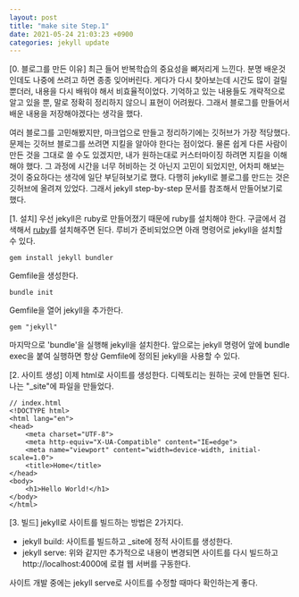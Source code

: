 ```yaml
---
layout: post
title: "make site Step.1"
date: 2021-05-24 21:03:23 +0900
categories: jekyll update
---
```

[0. 블로그를 만든 이유]
최근 들어 반복학습의 중요성을 뼈저리게 느낀다.
분명 배운것인데도 나중에 쓰려고 하면 종종 잊어버린다.
게다가 다시 찾아보는데 시간도 많이 걸릴뿐더러, 내용을 다시 배워야 해서 비효율적이었다.
기억하고 있는 내용들도 개략적으로 알고 있을 뿐, 말로 정확히 정리하지 않으니 표현이 어려웠다.
그래서 블로그를 만들어서 배운 내용을 저장해야겠다는 생각을 했다.

여러 블로그를 고민해봤지만, 마크업으로 만들고 정리하기에는 깃허브가 가장 적당했다.
문제는 깃허브 블로그를 쓰려면 지킬을 알아야 한다는 점이었다.
물론 쉽게 다른 사람이 만든 것을 그대로 쓸 수도 있겠지만, 내가 원하는대로 커스터마이징 하려면 지킬을 이해해야 했다.
그 과정에 시간을 너무 허비하는 것 아닌지 고민이 되었지만, 어차피 해보는 것이 중요하다는 생각에 일단 부딛혀보기로 했다.
다행히 jekyll로 블로그를 만드는 것은 깃허브에 올려져 있었다.
그래서 jekyll step-by-step 문서를 참조해서 만들어보기로 했다.

[1. 설치]
우선 jekyll은 ruby로 만들어졌기 때문에 ruby를 설치해야 한다.
구글에서 검색해서 [ruby](https://www.ruby-lang.org/ko/)를 설치해주면 된다.
루비가 준비되었으면 아래 명령어로 jekyll을 설치할 수 있다.
```
gem install jekyll bundler
```

Gemfile을 생성한다.
```
bundle init
```

Gemfile을 열어 jekyll을 추가한다.
```
gem "jekyll"
```

마지막으로 'bundle'을 실행해 jekyll을 설치한다.
앞으로는 jekyll 명령어 앞에 bundle exec을 붙여 실행하면 항상 Gemfile에 정의된 jekyll을 사용할 수 있다.

[2. 사이트 생성]
이제 html로 사이트를 생성한다.
디렉토리는 원하는 곳에 만들면 된다. 나는 "_site"에 파일을 만들었다.
```
// index.html
<!DOCTYPE html>
<html lang="en">
<head>
    <meta charset="UTF-8">
    <meta http-equiv="X-UA-Compatible" content="IE=edge">
    <meta name="viewport" content="width=device-width, initial-scale=1.0">
    <title>Home</title>
</head>
<body>
    <h1>Hello World!</h1>
</body>
</html>
```

[3. 빌드]
jekyll로 사이트를 빌드하는 방법은 2가지다.
- jekyll build: 사이트를 빌드하고 _site에 정적 사이트를 생성한다.
- jekyll serve: 위와 같지만 추가적으로 내용이 변경되면 사이트를 다시 빌드하고 http://localhost:4000에 로컬 웹 서버를 구동한다.

사이트 개발 중에는 jekyll serve로 사이트를 수정할 때마다 확인하는게 좋다.